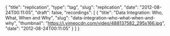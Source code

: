 {
  "title": "replication",
  "type": "tag",
  "slug": "replication",
  "date": "2012-08-24T00:11:05",
  "draft": false,
  "recordings": [
    {
      "title": "Data Integration: Who, What, When and Why",
      "slug": "data-integration-who-what-when-and-why",
      "thumbnail": "https://i.vimeocdn.com/video/488137582_295x166.jpg",
      "date": "2012-08-24T00:11:05"
    }
  ]
}